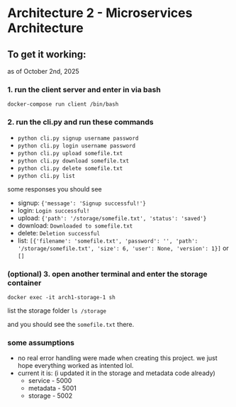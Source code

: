 # Architecture 2 - Microservices Architecture

## To get it working:
as of October 2nd, 2025


### 1. run the client server and enter in via bash
`docker-compose run client /bin/bash`

### 2. run the cli.py and run these commands
- `python cli.py signup username password`
- `python cli.py login username password`
- `python cli.py upload somefile.txt`
- `python cli.py download somefile.txt`
- `python cli.py delete somefile.txt`
- `python cli.py list`

some responses you should see
- signup: `{'message': 'Signup successful!'}`
- login:  `Login successful!`
- upload: `{'path': '/storage/somefile.txt', 'status': 'saved'}`
- download: `Downloaded to somefile.txt`
- delete: `Deletion successful` 
- list: `[{'filename': 'somefile.txt', 'password': '', 'path': '/storage/somefile.txt', 'size': 6, 'user': None, 'version': 1}]` or `[]`

### (optional) 3. open another terminal and enter the storage container
`docker exec -it arch1-storage-1 sh `

list the storage folder `ls /storage`

and you should see the `somefile.txt` there. 


### some assumptions
- no real error handling were made when creating this project. we just hope everything worked as intented lol. 
- current it is: (i updated it in the storage and metadata code already)
    - service - 5000
    - metadata - 5001
    - storage - 5002